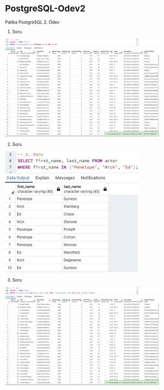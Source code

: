 # PostgreSQL-Odev2
Patika PostgreSQL 2. Ödev

1. Soru

![](/images/1.png)


2. Soru

![](/images/2.png)


3. Soru

![](/images/3.png)


